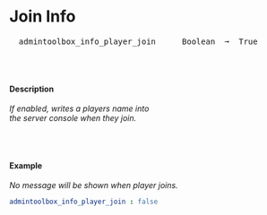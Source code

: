 
# Join Info

<kbd>  admintoolbox_info_player_join  </kbd>  
<kbd>  Boolean  ➞  True  </kbd>

<br>
<br>

#### Description

*If enabled, writes a players name into* <br>
*the server console when they join.*

<br>
<br>

#### Example

*No message will be shown when player joins.*

```yml
admintoolbox_info_player_join : false
```

<br>
